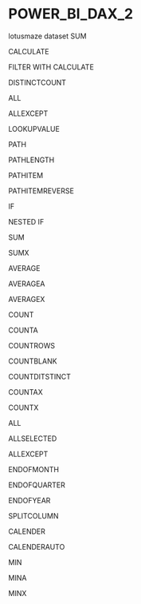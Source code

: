 # POWER_BI_DAX_2
lotusmaze dataset
SUM

CALCULATE

FILTER WITH CALCULATE

DISTINCTCOUNT

ALL

ALLEXCEPT

LOOKUPVALUE

PATH

PATHLENGTH

PATHITEM

PATHITEMREVERSE

IF

NESTED IF

SUM

SUMX

AVERAGE

AVERAGEA

AVERAGEX

COUNT

COUNTA

COUNTROWS

COUNTBLANK

COUNTDITSTINCT

COUNTAX

COUNTX

ALL

ALLSELECTED

ALLEXCEPT

ENDOFMONTH

ENDOFQUARTER

ENDOFYEAR

SPLITCOLUMN

CALENDER

CALENDERAUTO

MIN 

MINA

MINX

